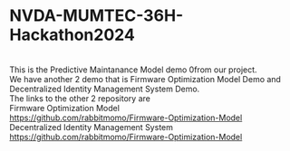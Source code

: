 # NVDA-MUMTEC-36H-Hackathon2024
<br />This is the Predictive Maintanance Model demo 0from our project.
<br />We have another 2 demo that is Firmware Optimization Model Demo and Decentralized Identity Management System Demo.
<br />The links to the other 2 repository are
<br />Firmware Optimization Model
<br />https://github.com/rabbitmomo/Firmware-Optimization-Model
<br />Decentralized Identity Management System 
<br />https://github.com/rabbitmomo/Firmware-Optimization-Model
